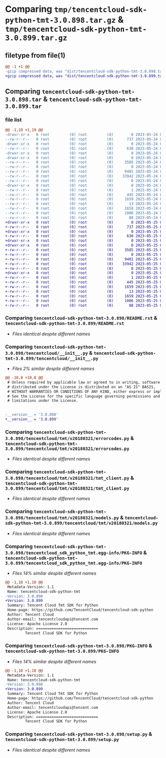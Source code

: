 # Comparing `tmp/tencentcloud-sdk-python-tmt-3.0.898.tar.gz` & `tmp/tencentcloud-sdk-python-tmt-3.0.899.tar.gz`

## filetype from file(1)

```diff
@@ -1 +1 @@
-gzip compressed data, was "dist/tencentcloud-sdk-python-tmt-3.0.898.tar", last modified: Wed May 24 02:09:54 2023, max compression
+gzip compressed data, was "dist/tencentcloud-sdk-python-tmt-3.0.899.tar", last modified: Thu May 25 00:39:32 2023, max compression
```

## Comparing `tencentcloud-sdk-python-tmt-3.0.898.tar` & `tencentcloud-sdk-python-tmt-3.0.899.tar`

### file list

```diff
@@ -1,19 +1,19 @@
-drwxr-xr-x   0 root         (0) root         (0)        0 2023-05-24 02:09:54.000000 tencentcloud-sdk-python-tmt-3.0.898/
--rw-r--r--   0 root         (0) root         (0)      737 2023-05-24 02:09:54.000000 tencentcloud-sdk-python-tmt-3.0.898/README.rst
-drwxr-xr-x   0 root         (0) root         (0)        0 2023-05-24 02:09:54.000000 tencentcloud-sdk-python-tmt-3.0.898/tencentcloud/
--rw-r--r--   0 root         (0) root         (0)      630 2023-05-24 02:09:54.000000 tencentcloud-sdk-python-tmt-3.0.898/tencentcloud/__init__.py
-drwxr-xr-x   0 root         (0) root         (0)        0 2023-05-24 02:09:54.000000 tencentcloud-sdk-python-tmt-3.0.898/tencentcloud/tmt/
-drwxr-xr-x   0 root         (0) root         (0)        0 2023-05-24 02:09:54.000000 tencentcloud-sdk-python-tmt-3.0.898/tencentcloud/tmt/v20180321/
--rw-r--r--   0 root         (0) root         (0)     3585 2023-05-24 02:09:54.000000 tencentcloud-sdk-python-tmt-3.0.898/tencentcloud/tmt/v20180321/errorcodes.py
--rw-r--r--   0 root         (0) root         (0)        0 2023-05-24 02:09:54.000000 tencentcloud-sdk-python-tmt-3.0.898/tencentcloud/tmt/v20180321/__init__.py
--rw-r--r--   0 root         (0) root         (0)     9401 2023-05-24 02:09:54.000000 tencentcloud-sdk-python-tmt-3.0.898/tencentcloud/tmt/v20180321/tmt_client.py
--rw-r--r--   0 root         (0) root         (0)    33942 2023-05-24 02:09:54.000000 tencentcloud-sdk-python-tmt-3.0.898/tencentcloud/tmt/v20180321/models.py
--rw-r--r--   0 root         (0) root         (0)        0 2023-05-24 02:09:54.000000 tencentcloud-sdk-python-tmt-3.0.898/tencentcloud/tmt/__init__.py
-drwxr-xr-x   0 root         (0) root         (0)        0 2023-05-24 02:09:54.000000 tencentcloud-sdk-python-tmt-3.0.898/tencentcloud_sdk_python_tmt.egg-info/
--rw-r--r--   0 root         (0) root         (0)        1 2023-05-24 02:09:54.000000 tencentcloud-sdk-python-tmt-3.0.898/tencentcloud_sdk_python_tmt.egg-info/dependency_links.txt
--rw-r--r--   0 root         (0) root         (0)      445 2023-05-24 02:09:54.000000 tencentcloud-sdk-python-tmt-3.0.898/tencentcloud_sdk_python_tmt.egg-info/SOURCES.txt
--rw-r--r--   0 root         (0) root         (0)     1659 2023-05-24 02:09:54.000000 tencentcloud-sdk-python-tmt-3.0.898/tencentcloud_sdk_python_tmt.egg-info/PKG-INFO
--rw-r--r--   0 root         (0) root         (0)       13 2023-05-24 02:09:54.000000 tencentcloud-sdk-python-tmt-3.0.898/tencentcloud_sdk_python_tmt.egg-info/top_level.txt
--rw-r--r--   0 root         (0) root         (0)     1659 2023-05-24 02:09:54.000000 tencentcloud-sdk-python-tmt-3.0.898/PKG-INFO
--rw-r--r--   0 root         (0) root         (0)     1006 2023-05-24 02:09:54.000000 tencentcloud-sdk-python-tmt-3.0.898/setup.py
--rw-r--r--   0 root         (0) root         (0)       88 2023-05-24 02:09:54.000000 tencentcloud-sdk-python-tmt-3.0.898/setup.cfg
+drwxr-xr-x   0 root         (0) root         (0)        0 2023-05-25 00:39:32.000000 tencentcloud-sdk-python-tmt-3.0.899/
+-rw-r--r--   0 root         (0) root         (0)      737 2023-05-25 00:39:31.000000 tencentcloud-sdk-python-tmt-3.0.899/README.rst
+drwxr-xr-x   0 root         (0) root         (0)        0 2023-05-25 00:39:32.000000 tencentcloud-sdk-python-tmt-3.0.899/tencentcloud/
+-rw-r--r--   0 root         (0) root         (0)      630 2023-05-25 00:39:31.000000 tencentcloud-sdk-python-tmt-3.0.899/tencentcloud/__init__.py
+drwxr-xr-x   0 root         (0) root         (0)        0 2023-05-25 00:39:32.000000 tencentcloud-sdk-python-tmt-3.0.899/tencentcloud/tmt/
+drwxr-xr-x   0 root         (0) root         (0)        0 2023-05-25 00:39:32.000000 tencentcloud-sdk-python-tmt-3.0.899/tencentcloud/tmt/v20180321/
+-rw-r--r--   0 root         (0) root         (0)     3585 2023-05-25 00:39:31.000000 tencentcloud-sdk-python-tmt-3.0.899/tencentcloud/tmt/v20180321/errorcodes.py
+-rw-r--r--   0 root         (0) root         (0)        0 2023-05-25 00:39:31.000000 tencentcloud-sdk-python-tmt-3.0.899/tencentcloud/tmt/v20180321/__init__.py
+-rw-r--r--   0 root         (0) root         (0)     9401 2023-05-25 00:39:31.000000 tencentcloud-sdk-python-tmt-3.0.899/tencentcloud/tmt/v20180321/tmt_client.py
+-rw-r--r--   0 root         (0) root         (0)    33942 2023-05-25 00:39:31.000000 tencentcloud-sdk-python-tmt-3.0.899/tencentcloud/tmt/v20180321/models.py
+-rw-r--r--   0 root         (0) root         (0)        0 2023-05-25 00:39:31.000000 tencentcloud-sdk-python-tmt-3.0.899/tencentcloud/tmt/__init__.py
+drwxr-xr-x   0 root         (0) root         (0)        0 2023-05-25 00:39:32.000000 tencentcloud-sdk-python-tmt-3.0.899/tencentcloud_sdk_python_tmt.egg-info/
+-rw-r--r--   0 root         (0) root         (0)        1 2023-05-25 00:39:32.000000 tencentcloud-sdk-python-tmt-3.0.899/tencentcloud_sdk_python_tmt.egg-info/dependency_links.txt
+-rw-r--r--   0 root         (0) root         (0)      445 2023-05-25 00:39:32.000000 tencentcloud-sdk-python-tmt-3.0.899/tencentcloud_sdk_python_tmt.egg-info/SOURCES.txt
+-rw-r--r--   0 root         (0) root         (0)     1659 2023-05-25 00:39:32.000000 tencentcloud-sdk-python-tmt-3.0.899/tencentcloud_sdk_python_tmt.egg-info/PKG-INFO
+-rw-r--r--   0 root         (0) root         (0)       13 2023-05-25 00:39:32.000000 tencentcloud-sdk-python-tmt-3.0.899/tencentcloud_sdk_python_tmt.egg-info/top_level.txt
+-rw-r--r--   0 root         (0) root         (0)     1659 2023-05-25 00:39:32.000000 tencentcloud-sdk-python-tmt-3.0.899/PKG-INFO
+-rw-r--r--   0 root         (0) root         (0)     1006 2023-05-25 00:39:31.000000 tencentcloud-sdk-python-tmt-3.0.899/setup.py
+-rw-r--r--   0 root         (0) root         (0)       88 2023-05-25 00:39:32.000000 tencentcloud-sdk-python-tmt-3.0.899/setup.cfg
```

### Comparing `tencentcloud-sdk-python-tmt-3.0.898/README.rst` & `tencentcloud-sdk-python-tmt-3.0.899/README.rst`

 * *Files identical despite different names*

### Comparing `tencentcloud-sdk-python-tmt-3.0.898/tencentcloud/__init__.py` & `tencentcloud-sdk-python-tmt-3.0.899/tencentcloud/__init__.py`

 * *Files 2% similar despite different names*

```diff
@@ -10,8 +10,8 @@
 # Unless required by applicable law or agreed to in writing, software
 # distributed under the License is distributed on an "AS IS" BASIS,
 # WITHOUT WARRANTIES OR CONDITIONS OF ANY KIND, either express or implied.
 # See the License for the specific language governing permissions and
 # limitations under the License.
 
 
-__version__ = '3.0.898'
+__version__ = '3.0.899'
```

### Comparing `tencentcloud-sdk-python-tmt-3.0.898/tencentcloud/tmt/v20180321/errorcodes.py` & `tencentcloud-sdk-python-tmt-3.0.899/tencentcloud/tmt/v20180321/errorcodes.py`

 * *Files identical despite different names*

### Comparing `tencentcloud-sdk-python-tmt-3.0.898/tencentcloud/tmt/v20180321/tmt_client.py` & `tencentcloud-sdk-python-tmt-3.0.899/tencentcloud/tmt/v20180321/tmt_client.py`

 * *Files identical despite different names*

### Comparing `tencentcloud-sdk-python-tmt-3.0.898/tencentcloud/tmt/v20180321/models.py` & `tencentcloud-sdk-python-tmt-3.0.899/tencentcloud/tmt/v20180321/models.py`

 * *Files identical despite different names*

### Comparing `tencentcloud-sdk-python-tmt-3.0.898/tencentcloud_sdk_python_tmt.egg-info/PKG-INFO` & `tencentcloud-sdk-python-tmt-3.0.899/tencentcloud_sdk_python_tmt.egg-info/PKG-INFO`

 * *Files 14% similar despite different names*

```diff
@@ -1,10 +1,10 @@
 Metadata-Version: 1.1
 Name: tencentcloud-sdk-python-tmt
-Version: 3.0.898
+Version: 3.0.899
 Summary: Tencent Cloud Tmt SDK for Python
 Home-page: https://github.com/TencentCloud/tencentcloud-sdk-python
 Author: Tencent Cloud
 Author-email: tencentcloudapi@tencent.com
 License: Apache License 2.0
 Description: ============================
         Tencent Cloud SDK for Python
```

### Comparing `tencentcloud-sdk-python-tmt-3.0.898/PKG-INFO` & `tencentcloud-sdk-python-tmt-3.0.899/PKG-INFO`

 * *Files 14% similar despite different names*

```diff
@@ -1,10 +1,10 @@
 Metadata-Version: 1.1
 Name: tencentcloud-sdk-python-tmt
-Version: 3.0.898
+Version: 3.0.899
 Summary: Tencent Cloud Tmt SDK for Python
 Home-page: https://github.com/TencentCloud/tencentcloud-sdk-python
 Author: Tencent Cloud
 Author-email: tencentcloudapi@tencent.com
 License: Apache License 2.0
 Description: ============================
         Tencent Cloud SDK for Python
```

### Comparing `tencentcloud-sdk-python-tmt-3.0.898/setup.py` & `tencentcloud-sdk-python-tmt-3.0.899/setup.py`

 * *Files identical despite different names*

